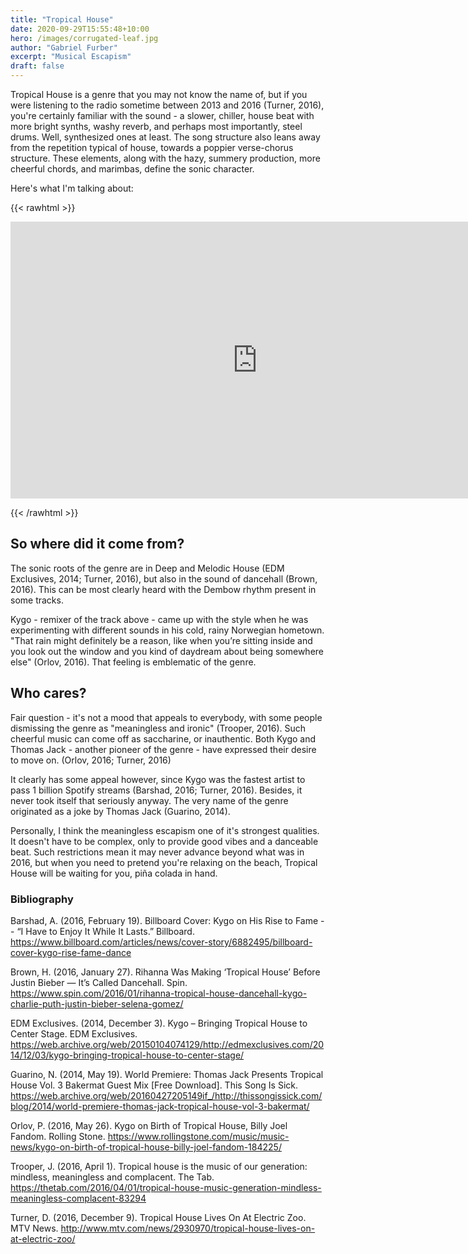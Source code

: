 ```yaml
---
title: "Tropical House"
date: 2020-09-29T15:55:48+10:00
hero: /images/corrugated-leaf.jpg 
author: "Gabriel Furber"
excerpt: "Musical Escapism"
draft: false
---
```


Tropical House is a genre that you may not know the name of, but if you were listening to the radio sometime between 2013 and 2016 (Turner, 2016), you're certainly familiar with the sound - a slower, chiller, house beat with more bright synths, washy reverb, and perhaps most importantly, steel drums. Well, synthesized ones at least. The song structure also leans away from the repetition typical of house, towards a poppier verse-chorus structure.
These elements, along with the hazy, summery production, more cheerful chords, and marimbas, define the sonic character. 

Here's what I'm talking about:

{{< rawhtml >}}
<iframe 
	frameborder="0" 
	scrolling="no" 
	marginheight="0" 
	marginwidth="0"
	width="788.54" 
	height="443" 
	type="text/html" 
	src="https://www.youtube.com/embed/VvdhCmeFQfU?autoplay=0&fs=0&iv_load_policy=3&showinfo=0&rel=0&cc_load_policy=0&start=0&end=0">
</iframe>

{{< /rawhtml >}}



## So where did it come from?
The sonic roots of the genre are in Deep and Melodic House (EDM Exclusives, 2014; Turner, 2016), but also in the sound of dancehall (Brown, 2016). This can be most clearly heard  with the Dembow rhythm present in some tracks.

Kygo - remixer of the track above - came up with the style when he was experimenting with different sounds in his cold, rainy Norwegian hometown. "That rain might definitely be a reason, like when you’re sitting inside and you look out the window and you kind of daydream about being somewhere else" (Orlov, 2016). That feeling is emblematic of the genre.



## Who cares?

Fair question - it's not a mood that appeals to everybody, with some people dismissing the genre as "meaningless and ironic" (Trooper, 2016). Such cheerful music can come off as saccharine, or inauthentic. Both Kygo and Thomas Jack - another pioneer of the genre - have expressed their desire to move on. (Orlov, 2016; Turner, 2016)

It clearly has some appeal however, since Kygo was the fastest artist to pass 1 billion Spotify streams (Barshad, 2016; Turner, 2016). Besides, it never took itself that seriously anyway. The very name of the genre originated as a joke by Thomas Jack (Guarino, 2014).

Personally, I think the meaningless escapism one of it's strongest qualities. It doesn't have to be complex, only to provide good vibes and a danceable beat. Such restrictions mean it may never advance beyond what was in 2016, but when you need to pretend you're relaxing on the beach, Tropical House will be waiting for you, piña colada in hand.



### Bibliography

Barshad, A. (2016, February 19). Billboard Cover: Kygo on His Rise to Fame -- “I Have to Enjoy It While It Lasts.” Billboard. https://www.billboard.com/articles/news/cover-story/6882495/billboard-cover-kygo-rise-fame-dance

Brown, H. (2016, January 27). Rihanna Was Making ‘Tropical House’ Before Justin Bieber — It’s Called Dancehall. Spin. https://www.spin.com/2016/01/rihanna-tropical-house-dancehall-kygo-charlie-puth-justin-bieber-selena-gomez/

EDM Exclusives. (2014, December 3). Kygo – Bringing Tropical House to Center Stage. EDM Exclusives. https://web.archive.org/web/20150104074129/http://edmexclusives.com/2014/12/03/kygo-bringing-tropical-house-to-center-stage/

Guarino, N. (2014, May 19). World Premiere: Thomas Jack Presents Tropical House Vol. 3 Bakermat Guest Mix [Free Download]. This Song Is Sick. https://web.archive.org/web/20160427205149if_/http://thissongissick.com/blog/2014/world-premiere-thomas-jack-tropical-house-vol-3-bakermat/

Orlov, P. (2016, May 26). Kygo on Birth of Tropical House, Billy Joel Fandom. Rolling Stone. https://www.rollingstone.com/music/music-news/kygo-on-birth-of-tropical-house-billy-joel-fandom-184225/

Trooper, J. (2016, April 1). Tropical house is the music of our generation: mindless, meaningless and complacent. The Tab. https://thetab.com/2016/04/01/tropical-house-music-generation-mindless-meaningless-complacent-83294

Turner, D. (2016, December 9). Tropical House Lives On At Electric Zoo. MTV News. http://www.mtv.com/news/2930970/tropical-house-lives-on-at-electric-zoo/